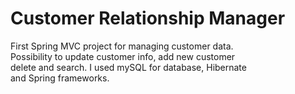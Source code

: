 # Customer Relationship Manager
 First Spring MVC project for managing customer data.  
 Possibility to update customer info, add new customer  
 delete and search. I used mySQL for database, Hibernate  
 and Spring frameworks.
 
